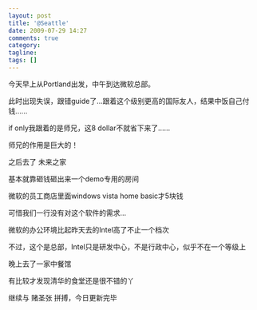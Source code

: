 ```yaml
---
layout: post
title: '@Seattle'
date: 2009-07-29 14:27
comments: true
category:
tagline:
tags: []
---
```


今天早上从Portland出发，中午到达微软总部。

此时出现失误，跟错guide了…跟着这个级别更高的国际友人，结果中饭自己付钱……

if only我跟着的是师兄，这8 dollar不就省下来了……

师兄的作用是巨大的！

之后去了 未来之家

基本就靠砸钱砸出来一个demo专用的房间

微软的员工商店里面windows vista home basic才5块钱

可惜我们一行没有对这个软件的需求…

微软的办公环境比起昨天去的Intel高了不止一个档次

不过，这个是总部，Intel只是研发中心，不是行政中心，似乎不在一个等级上

晚上去了一家中餐馆

有比较才发现清华的食堂还是很不错的丫

继续与 赌圣张 拼搏，今日更新完毕

